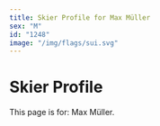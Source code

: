 ```yaml
---
title: Skier Profile for Max Müller
sex: "M"
id: "1248"
image: "/img/flags/sui.svg" 
---
```


# Skier Profile

This page is for: Max Müller.
    